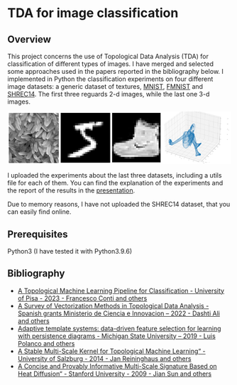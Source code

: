 # TDA for image classification

## Overview

This project concerns the use of Topological Data Analysis (TDA) for classification of different types of images. I have merged and selected some approaches used in the papers reported in the bibliography below.
I implemented in Python the classification experiments on four different image datasets: a generic dataset of textures, [MNIST](Code/MNIST), [FMNIST](Code/FMNIST) and [SHREC14](Code/SHREC14). The first three reguards 2-d images, while the last one 3-d images.

![](Extra_files/image1_TDA.png)

I uploaded the experiments about the last three datasets, including a utils file for each of them. You can find the explanation of the experiments and the report of the results in the [presentation](Presentation).

Due to memory reasons, I have not uploaded the SHREC14 dataset, that you can easily find online.

## Prerequisites

Python3 (I have tested it with Python3.9.6)


## Bibliography

- [A Topological Machine Learning Pipeline for Classification - University of Pisa - 2023 - Francesco Conti and others](https://arxiv.org/abs/2309.15276)
- [A Survey of Vectorization Methods in Topological Data Analysis - Spanish grants Ministerio de Ciencia e Innovacion – 2022 - Dashti Ali and others](https://arxiv.org/abs/2212.09703)
- [Adaptive template systems: data-driven feature selection for learning with persistence diagrams - Michigan State University – 2019 - Luis Polanco and others](https://arxiv.org/abs/1910.06741)
- [A Stable Multi-Scale Kernel for Topological Machine Learning“ - University of Salzburg - 2014 - Jan Reininghaus and others](https://arxiv.org/abs/1412.6821)
- [A Concise and Provably Informative Multi-Scale Signature Based on Heat Diffusion“ - Stanford University - 2009 - Jian Sun and others](https://www.lix.polytechnique.fr/~maks/papers/hks.pdf)

